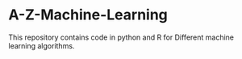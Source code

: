 # A-Z-Machine-Learning
This repository contains code in python and R for Different machine learning algorithms. 
